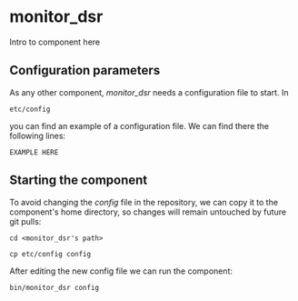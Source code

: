 # monitor_dsr
Intro to component here


## Configuration parameters
As any other component, *monitor_dsr* needs a configuration file to start. In
```
etc/config
```
you can find an example of a configuration file. We can find there the following lines:
```
EXAMPLE HERE
```

## Starting the component
To avoid changing the *config* file in the repository, we can copy it to the component's home directory, so changes will remain untouched by future git pulls:

```
cd <monitor_dsr's path> 
```
```
cp etc/config config
```

After editing the new config file we can run the component:

```
bin/monitor_dsr config
```
